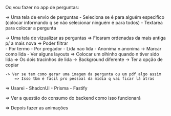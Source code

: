 Oq vou fazer no app de perguntas:

-> Uma tela de envio de perguntas
	- Seleciona se é para alguém especifico (colocar informando q se não selecionar ninguém é para todos)
	- Textarea para colocar a pergunta

-> Uma tela de vizualizar as perguntas => Ficaram ordenadas da mais antiga p/ a mais nova
	-> Poder filtrar 	
		- Por termo
		- Por pregador
		- Lida nao lida
		- Anonima n anonima
	-> Marcar como lida
		- Ver alguns layouts
			=> Colocar um olhinho quando n tiver sido lida
			=> Os dois tracinhos de lida 
				-> Background diferente
	-> Ter a opção de copiar


	-> Ver se tem como gerar uma imagem da pergunta ou um pdf algo assim
		=> Isso tbm é facil pro pessoal da mídia q vai ficar lá atras

=> Usarei 
	- ShadcnUI
	- Prisma 
	- Fastify

=> Ver a questão do consumo do backend como isso funcionará

=> Depois fazer as animações